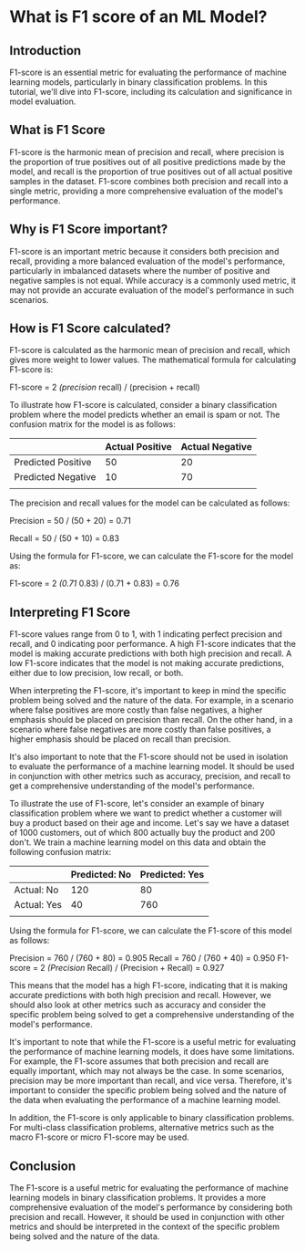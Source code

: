 # What is F1 score of an ML Model?

## Introduction

F1-score is an essential metric for evaluating the performance of machine learning models, particularly in binary classification problems. In this tutorial, we'll dive into F1-score, including its calculation and significance in model evaluation.

## What is F1 Score

F1-score is the harmonic mean of precision and recall, where precision is the proportion of true positives out of all positive predictions made by the model, and recall is the proportion of true positives out of all actual positive samples in the dataset. F1-score combines both precision and recall into a single metric, providing a more comprehensive evaluation of the model's performance.

## Why is F1 Score important?

F1-score is an important metric because it considers both precision and recall, providing a more balanced evaluation of the model's performance, particularly in imbalanced datasets where the number of positive and negative samples is not equal. While accuracy is a commonly used metric, it may not provide an accurate evaluation of the model's performance in such scenarios.

## How is F1 Score calculated?

F1-score is calculated as the harmonic mean of precision and recall, which gives more weight to lower values. The mathematical formula for calculating F1-score is:

F1-score = 2 *(precision* recall) / (precision + recall)

To illustrate how F1-score is calculated, consider a binary classification problem where the model predicts whether an email is spam or not. The confusion matrix for the model is as follows:

||Actual Positive|Actual Negative|
|-----|------------|--------------|
|Predicted Positive | 50 | 20|
|Predicted Negative | 10 | 70|
||||

The precision and recall values for the model can be calculated as follows:

Precision = 50 / (50 + 20) = 0.71

Recall = 50 / (50 + 10) = 0.83

Using the formula for F1-score, we can calculate the F1-score for the model as:

F1-score = 2 *(0.71* 0.83) / (0.71 + 0.83) = 0.76

## Interpreting F1 Score

F1-score values range from 0 to 1, with 1 indicating perfect precision and recall, and 0 indicating poor performance. A high F1-score indicates that the model is making accurate predictions with both high precision and recall. A low F1-score indicates that the model is not making accurate predictions, either due to low precision, low recall, or both.

When interpreting the F1-score, it's important to keep in mind the specific problem being solved and the nature of the data. For example, in a scenario where false positives are more costly than false negatives, a higher emphasis should be placed on precision than recall. On the other hand, in a scenario where false negatives are more costly than false positives, a higher emphasis should be placed on recall than precision.

It's also important to note that the F1-score should not be used in isolation to evaluate the performance of a machine learning model. It should be used in conjunction with other metrics such as accuracy, precision, and recall to get a comprehensive understanding of the model's performance.

To illustrate the use of F1-score, let's consider an example of binary classification problem where we want to predict whether a customer will buy a product based on their age and income. Let's say we have a dataset of 1000 customers, out of which 800 actually buy the product and 200 don't. We train a machine learning model on this data and obtain the following confusion matrix:

||Predicted: No| Predicted: Yes|
|-------|----------|---------|
| Actual: No | 120 | 80|
|Actual: Yes |40 |760|
||||

Using the formula for F1-score, we can calculate the F1-score of this model as follows:

Precision = 760 / (760 + 80) = 0.905
Recall = 760 / (760 + 40) = 0.950
F1-score = 2 *(Precision* Recall) / (Precision + Recall) = 0.927

This means that the model has a high F1-score, indicating that it is making accurate predictions with both high precision and recall. However, we should also look at other metrics such as accuracy and consider the specific problem being solved to get a comprehensive understanding of the model's performance.

It's important to note that while the F1-score is a useful metric for evaluating the performance of machine learning models, it does have some limitations. For example, the F1-score assumes that both precision and recall are equally important, which may not always be the case. In some scenarios, precision may be more important than recall, and vice versa. Therefore, it's important to consider the specific problem being solved and the nature of the data when evaluating the performance of a machine learning model.

In addition, the F1-score is only applicable to binary classification problems. For multi-class classification problems, alternative metrics such as the macro F1-score or micro F1-score may be used.

## Conclusion

The F1-score is a useful metric for evaluating the performance of machine learning models in binary classification problems. It provides a more comprehensive evaluation of the model's performance by considering both precision and recall. However, it should be used in conjunction with other metrics and should be interpreted in the context of the specific problem being solved and the nature of the data.
